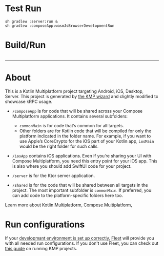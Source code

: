 # Test Run
```shell
sh gradlew :server:run & 
sh gradlew :composeApp:wasmJsBrowserDevelopmentRun
```

# Build/Run
```shell

```
----

# About

This is a Kotlin Multiplatform project targeting Android, iOS, Desktop, Server.
This project is generated by [the KMP wizard](https://kmp.jetbrains.com) and clightly modified to showcase kRPC usage.

* `/composeApp` is for code that will be shared across your Compose Multiplatform applications.
  It contains several subfolders:
  - `commonMain` is for code that’s common for all targets.
  - Other folders are for Kotlin code that will be compiled for only the platform indicated in the folder name.
    For example, if you want to use Apple’s CoreCrypto for the iOS part of your Kotlin app,
    `iosMain` would be the right folder for such calls.

* `/iosApp` contains iOS applications. Even if you’re sharing your UI with Compose Multiplatform, 
  you need this entry point for your iOS app. This is also where you should add SwiftUI code for your project.

* `/server` is for the Ktor server application.

* `/shared` is for the code that will be shared between all targets in the project.
  The most important subfolder is `commonMain`. If preferred, you can add code to the platform-specific folders here too.


Learn more about [Kotlin Multiplatform](https://www.jetbrains.com/help/kotlin-multiplatform-dev/get-started.html),
[Compose Multiplatform](https://github.com/JetBrains/compose-multiplatform/#compose-multiplatform),

# Run configurations

If your [developmant environment is set up correctly](https://www.jetbrains.com/help/kotlin-multiplatform-dev/compose-multiplatform-setup.html),
[Fleet](https://www.jetbrains.com/fleet/) will provide you with all needed run configurations.
If you don't use Fleet, you can check out [this guide](https://www.jetbrains.com/help/kotlin-multiplatform-dev/compose-multiplatform-create-first-app.html#run-your-application)
on running KMP projects.
